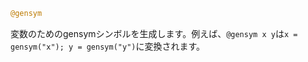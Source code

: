 ```julia
@gensym
```

変数のためのgensymシンボルを生成します。例えば、`@gensym x y`は`x = gensym("x"); y = gensym("y")`に変換されます。
